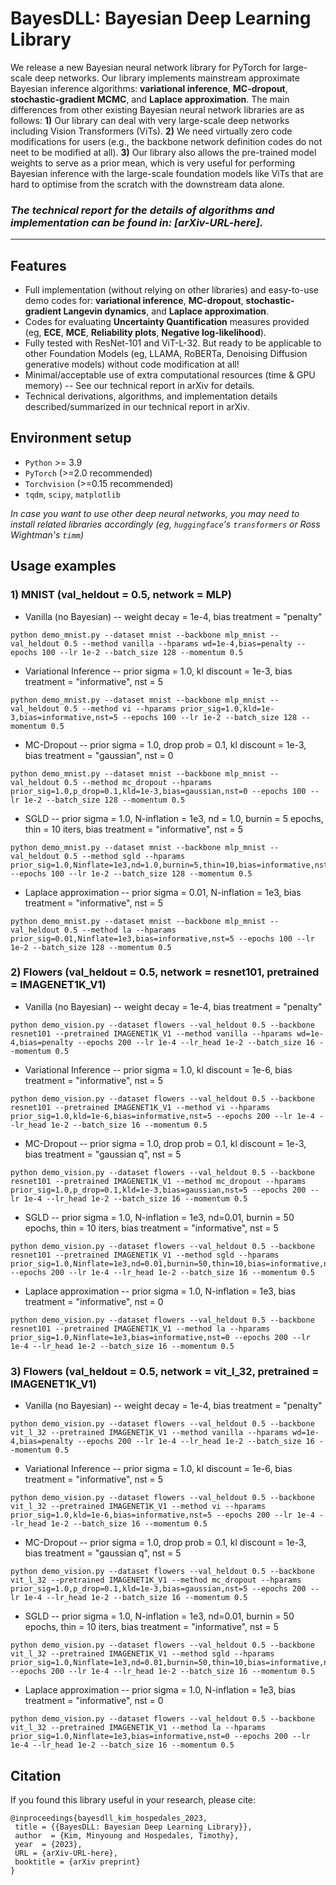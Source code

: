 # BayesDLL: Bayesian Deep Learning Library

We release a new Bayesian neural network library for PyTorch for large-scale deep networks. Our library implements mainstream approximate Bayesian inference algorithms: **variational inference**, **MC-dropout**, **stochastic-gradient MCMC**, and **Laplace approximation**. The main differences from other existing Bayesian neural network libraries are as follows: 
**1)** Our library can deal with very large-scale deep networks including Vision Transformers (ViTs). 
**2)** We need virtually zero code modifications for users (e.g., the backbone network definition codes do not neet to be modified at all). 
**3)** Our library also allows the pre-trained model weights to serve as a prior mean, which is very useful for performing Bayesian inference with the large-scale foundation models like ViTs that are hard to optimise from the scratch with the downstream data alone. 

### *The technical report for the details of algorithms and implementation can be found in: [arXiv-URL-here].*

---

## Features

* Full implementation (without relying on other libraries) and easy-to-use demo codes for: **variational inference**, **MC-dropout**, **stochastic-gradient Langevin dynamics**, and **Laplace approximation**.
* Codes for evaluating **Uncertainty Quantification** measures provided (eg, **ECE**, **MCE**, **Reliability plots**, **Negative log-likelihood**).
* Fully tested with ResNet-101 and ViT-L-32. But ready to be applicable to other Foundation Models (eg, LLAMA, RoBERTa, Denoising Diffusion generative models) without code modification at all!
* Minimal/acceptable use of extra computational resources (time & GPU memory) -- See our technical report in arXiv for details.
* Technical derivations, algorithms, and implementation details described/summarized in our technical report in arXiv.


## Environment setup

* ```Python``` >= 3.9
* ```PyTorch``` (>=2.0 recommended)
* ```Torchvision``` (>=0.15 recommended)
* ```tqdm```, ```scipy```, ```matplotlib```

 *In case you want to use other deep neural networks, you may need to install related libraries accordingly (eg, ```huggingface```'s ```transformers``` or Ross Wightman's ```timm```)*


## Usage examples

### 1) MNIST (val_heldout = 0.5, network = MLP)

* Vanilla (no Bayesian) -- weight decay = 1e-4, bias treatment = "penalty"
```
python demo_mnist.py --dataset mnist --backbone mlp_mnist --val_heldout 0.5 --method vanilla --hparams wd=1e-4,bias=penalty --epochs 100 --lr 1e-2 --batch_size 128 --momentum 0.5
```

* Variational Inference -- prior sigma = 1.0, kl discount = 1e-3, bias treatment = "informative", nst = 5
```
python demo_mnist.py --dataset mnist --backbone mlp_mnist --val_heldout 0.5 --method vi --hparams prior_sig=1.0,kld=1e-3,bias=informative,nst=5 --epochs 100 --lr 1e-2 --batch_size 128 --momentum 0.5
```

* MC-Dropout -- prior sigma = 1.0, drop prob = 0.1, kl discount = 1e-3, bias treatment = "gaussian", nst = 0
```
python demo_mnist.py --dataset mnist --backbone mlp_mnist --val_heldout 0.5 --method mc_dropout --hparams prior_sig=1.0,p_drop=0.1,kld=1e-3,bias=gaussian,nst=0 --epochs 100 --lr 1e-2 --batch_size 128 --momentum 0.5
```

* SGLD -- prior sigma = 1.0, N-inflation = 1e3, nd = 1.0, burnin = 5 epochs, thin = 10 iters, bias treatment = "informative", nst = 5
```
python demo_mnist.py --dataset mnist --backbone mlp_mnist --val_heldout 0.5 --method sgld --hparams prior_sig=1.0,Ninflate=1e3,nd=1.0,burnin=5,thin=10,bias=informative,nst=5 --epochs 100 --lr 1e-2 --batch_size 128 --momentum 0.5 
```

* Laplace approximation -- prior sigma = 0.01, N-inflation = 1e3, bias treatment = "informative", nst = 5
```
python demo_mnist.py --dataset mnist --backbone mlp_mnist --val_heldout 0.5 --method la --hparams prior_sig=0.01,Ninflate=1e3,bias=informative,nst=5 --epochs 100 --lr 1e-2 --batch_size 128 --momentum 0.5
```


### 2) Flowers (val_heldout = 0.5, network = resnet101, pretrained = IMAGENET1K_V1)

* Vanilla (no Bayesian) -- weight decay = 1e-4, bias treatment = "penalty"
```
python demo_vision.py --dataset flowers --val_heldout 0.5 --backbone resnet101 --pretrained IMAGENET1K_V1 --method vanilla --hparams wd=1e-4,bias=penalty --epochs 200 --lr 1e-4 --lr_head 1e-2 --batch_size 16 --momentum 0.5 
```

* Variational Inference -- prior sigma = 1.0, kl discount = 1e-6, bias treatment = "informative", nst = 5
```
python demo_vision.py --dataset flowers --val_heldout 0.5 --backbone resnet101 --pretrained IMAGENET1K_V1 --method vi --hparams prior_sig=1.0,kld=1e-6,bias=informative,nst=5 --epochs 200 --lr 1e-4 --lr_head 1e-2 --batch_size 16 --momentum 0.5 
```

* MC-Dropout -- prior sigma = 1.0, drop prob = 0.1, kl discount = 1e-3, bias treatment = "gaussian q", nst = 5
```
python demo_vision.py --dataset flowers --val_heldout 0.5 --backbone resnet101 --pretrained IMAGENET1K_V1 --method mc_dropout --hparams prior_sig=1.0,p_drop=0.1,kld=1e-3,bias=gaussian,nst=5 --epochs 200 --lr 1e-4 --lr_head 1e-2 --batch_size 16 --momentum 0.5
```

* SGLD -- prior sigma = 1.0, N-inflation = 1e3, nd=0.01, burnin = 50 epochs, thin = 10 iters, bias treatment = "informative", nst = 5
```
python demo_vision.py --dataset flowers --val_heldout 0.5 --backbone resnet101 --pretrained IMAGENET1K_V1 --method sgld --hparams prior_sig=1.0,Ninflate=1e3,nd=0.01,burnin=50,thin=10,bias=informative,nst=5 --epochs 200 --lr 1e-4 --lr_head 1e-2 --batch_size 16 --momentum 0.5
```

* Laplace approximation -- prior sigma = 1.0, N-inflation = 1e3, bias treatment = "informative", nst = 0
```
python demo_vision.py --dataset flowers --val_heldout 0.5 --backbone resnet101 --pretrained IMAGENET1K_V1 --method la --hparams prior_sig=1.0,Ninflate=1e3,bias=informative,nst=0 --epochs 200 --lr 1e-4 --lr_head 1e-2 --batch_size 16 --momentum 0.5
```


### 3) Flowers (val_heldout = 0.5, network = vit_l_32, pretrained = IMAGENET1K_V1)

* Vanilla (no Bayesian) -- weight decay = 1e-4, bias treatment = "penalty"
```
python demo_vision.py --dataset flowers --val_heldout 0.5 --backbone vit_l_32 --pretrained IMAGENET1K_V1 --method vanilla --hparams wd=1e-4,bias=penalty --epochs 200 --lr 1e-4 --lr_head 1e-2 --batch_size 16 --momentum 0.5
```

* Variational Inference -- prior sigma = 1.0, kl discount = 1e-6, bias treatment = "informative", nst = 5
```
python demo_vision.py --dataset flowers --val_heldout 0.5 --backbone vit_l_32 --pretrained IMAGENET1K_V1 --method vi --hparams prior_sig=1.0,kld=1e-6,bias=informative,nst=5 --epochs 200 --lr 1e-4 --lr_head 1e-2 --batch_size 16 --momentum 0.5
```

* MC-Dropout -- prior sigma = 1.0, drop prob = 0.1, kl discount = 1e-3, bias treatment = "gaussian q", nst = 5
```
python demo_vision.py --dataset flowers --val_heldout 0.5 --backbone vit_l_32 --pretrained IMAGENET1K_V1 --method mc_dropout --hparams prior_sig=1.0,p_drop=0.1,kld=1e-3,bias=gaussian,nst=5 --epochs 200 --lr 1e-4 --lr_head 1e-2 --batch_size 16 --momentum 0.5
```

* SGLD -- prior sigma = 1.0, N-inflation = 1e3, nd=0.01, burnin = 50 epochs, thin = 10 iters, bias treatment = "informative", nst = 5
```
python demo_vision.py --dataset flowers --val_heldout 0.5 --backbone vit_l_32 --pretrained IMAGENET1K_V1 --method sgld --hparams prior_sig=1.0,Ninflate=1e3,nd=0.01,burnin=50,thin=10,bias=informative,nst=5 --epochs 200 --lr 1e-4 --lr_head 1e-2 --batch_size 16 --momentum 0.5
```

* Laplace approximation -- prior sigma = 1.0, N-inflation = 1e3, bias treatment = "informative", nst = 0
```
python demo_vision.py --dataset flowers --val_heldout 0.5 --backbone vit_l_32 --pretrained IMAGENET1K_V1 --method la --hparams prior_sig=1.0,Ninflate=1e3,bias=informative,nst=0 --epochs 200 --lr 1e-4 --lr_head 1e-2 --batch_size 16 --momentum 0.5
```


## Citation
If you found this library useful in your research, please cite:
```
@inproceedings{bayesdll_kim_hospedales_2023,
 title = {{BayesDLL: Bayesian Deep Learning Library}},
 author  = {Kim, Minyoung and Hospedales, Timothy},
 year  = {2023},
 URL = {arXiv-URL-here},
 booktitle = {arXiv preprint}
}
```
